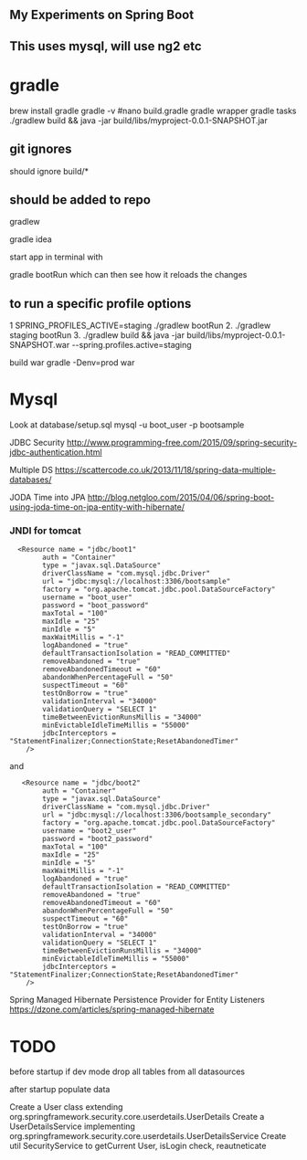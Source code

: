 ## My Experiments on Spring Boot
## This uses mysql, will use ng2 etc

# gradle

brew install gradle
gradle -v
#nano build.gradle
gradle wrapper
gradle tasks
./gradlew build && java -jar build/libs/myproject-0.0.1-SNAPSHOT.jar


## git ignores
should ignore
build/*

## should be added to repo
gradlew


gradle idea

start app in terminal with

gradle bootRun
which can then see how it reloads the changes




## to run a specific profile options
1 SPRING_PROFILES_ACTIVE=staging ./gradlew bootRun
2. ./gradlew staging bootRun
3. ./gradlew build && java -jar build/libs/myproject-0.0.1-SNAPSHOT.war --spring.profiles.active=staging


build war
gradle -Denv=prod war


# Mysql
Look at database/setup.sql
mysql -u boot_user -p bootsample



JDBC Security
http://www.programming-free.com/2015/09/spring-security-jdbc-authentication.html


Multiple DS
https://scattercode.co.uk/2013/11/18/spring-data-multiple-databases/


JODA Time into JPA
http://blog.netgloo.com/2015/04/06/spring-boot-using-joda-time-on-jpa-entity-with-hibernate/



### JNDI for tomcat
```
  <Resource name = "jdbc/boot1"
        auth = "Container"
        type = "javax.sql.DataSource"
        driverClassName = "com.mysql.jdbc.Driver"
        url = "jdbc:mysql://localhost:3306/bootsample"
        factory = "org.apache.tomcat.jdbc.pool.DataSourceFactory"
        username = "boot_user"
        password = "boot_password"
        maxTotal = "100"
        maxIdle = "25"
        minIdle = "5"
        maxWaitMillis = "-1"
        logAbandoned = "true"
        defaultTransactionIsolation = "READ_COMMITTED"
        removeAbandoned = "true"
        removeAbandonedTimeout = "60"
        abandonWhenPercentageFull = "50"
        suspectTimeout = "60"
        testOnBorrow = "true"
        validationInterval = "34000"
        validationQuery = "SELECT 1"
        timeBetweenEvictionRunsMillis = "34000"
        minEvictableIdleTimeMillis = "55000"
        jdbcInterceptors = "StatementFinalizer;ConnectionState;ResetAbandonedTimer"
    />
```
and 
```
   <Resource name = "jdbc/boot2"
        auth = "Container"
        type = "javax.sql.DataSource"
        driverClassName = "com.mysql.jdbc.Driver"
        url = "jdbc:mysql://localhost:3306/bootsample_secondary"
        factory = "org.apache.tomcat.jdbc.pool.DataSourceFactory"
        username = "boot2_user"
        password = "boot2_password"
        maxTotal = "100"
        maxIdle = "25"
        minIdle = "5"
        maxWaitMillis = "-1"
        logAbandoned = "true"
        defaultTransactionIsolation = "READ_COMMITTED"
        removeAbandoned = "true"
        removeAbandonedTimeout = "60"
        abandonWhenPercentageFull = "50"
        suspectTimeout = "60"
        testOnBorrow = "true"
        validationInterval = "34000"
        validationQuery = "SELECT 1"
        timeBetweenEvictionRunsMillis = "34000"
        minEvictableIdleTimeMillis = "55000"
        jdbcInterceptors = "StatementFinalizer;ConnectionState;ResetAbandonedTimer"
    />
```


Spring Managed Hibernate Persistence Provider for Entity Listeners
https://dzone.com/articles/spring-managed-hibernate


# TODO
before startup if dev mode
    drop all tables from all datasources

after startup
    populate data

Create a User class extending org.springframework.security.core.userdetails.UserDetails
Create a UserDetailsService implementing org.springframework.security.core.userdetails.UserDetailsService
Create util SecurityService to getCurrent User, isLogin check, reautneticate




